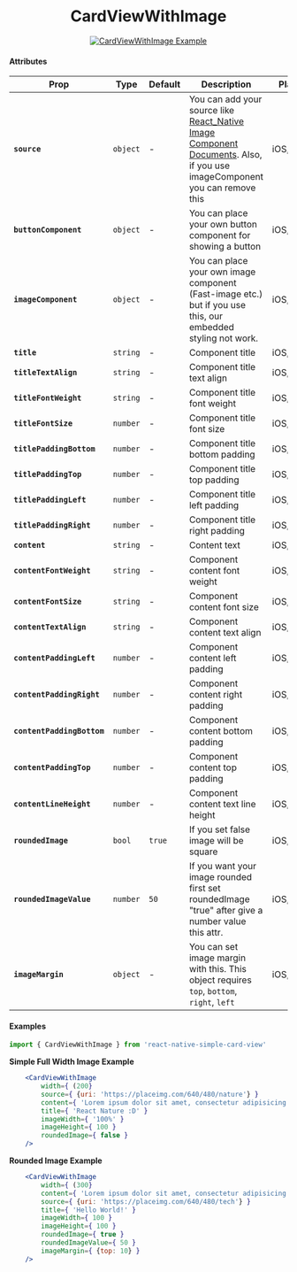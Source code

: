 <h1 align="center">CardViewWithImage</h1>

<p align="center">
<a href="https://s9.postimg.org/qxh30azpb/Simulator_Screen_Shot_-_i_Phone_8_-_2018-02-21_at_17.49.43.png">
<img src="https://s9.postimg.org/pxvdia4rj/Simulator_Screen_Shot_-_i_Phone_8_-_2018-02-21_at_17.49.43.png" alt="CardViewWithImage Example" />
</a>
</p>

#### Attributes

  | Prop | Type | Default | Description | Platform | Required |
  |---|---|---|---|---|---|
  |**`source`**|`object`| - | You can add your source like [React_Native Image Component Documents](https://facebook.github.io/react-native/docs/image.html#source). Also, if you use imageComponent you can remove this |iOS,Android| If you're not using imageComponent |
  |**`buttonComponent`**|`object`| - | You can place your own button component for showing a button |iOS,Android| No|
  |**`imageComponent`**|`object`| - | You can place your own image component (Fast-image etc.) but if you use this, our embedded styling not work. |iOS,Android| No|
  |**`title`**|`string`| - | Component title |iOS,Android| No|
  |**`titleTextAlign`**|`string`| - | Component title text align |iOS,Android| No|
  |**`titleFontWeight`**|`string`| - | Component title font weight |iOS,Android| No|
  |**`titleFontSize`**|`number`| - | Component title font size|iOS,Android| No|
  |**`titlePaddingBottom`**|`number`| - | Component title bottom padding |iOS,Android| No|
  |**`titlePaddingTop`**|`number`| - | Component title top padding  |iOS,Android| No|
  |**`titlePaddingLeft`**|`number`| - | Component title left padding |iOS,Android| No|
  |**`titlePaddingRight`**|`number`| - | Component title right padding |iOS,Android| No|
  |**`content`**|`string`| - | Content text |iOS,Android| No|
  |**`contentFontWeight`**|`string`| - | Component content font weight |iOS,Android| No|
  |**`contentFontSize`**|`string`| - | Component content font size |iOS,Android| No|
  |**`contentTextAlign`**|`string`| - | Component content text align |iOS,Android| No|
  |**`contentPaddingLeft`**|`number`| - | Component content left padding |iOS,Android| No|
  |**`contentPaddingRight`**|`number`| - | Component content right padding |iOS,Android| No|
  |**`contentPaddingBottom`**|`number`| - |Component content bottom padding |iOS,Android| No|
  |**`contentPaddingTop`**|`number`| - | Component content top padding |iOS,Android| No|
  |**`contentLineHeight`**|`number`| - | Component content text line height |iOS,Android| No|
  |**`roundedImage`**|`bool`| `true` | If you set false image will be square |iOS,Android| No|
  |**`roundedImageValue`**|`number`| `50` | If you want your image rounded first set roundedImage "true" after give a number value this attr. |iOS,Android| No|
  |**`imageMargin`**|`object`| - | You can set image margin with this. This object requires `top`,  `bottom`, `right`, `left`|iOS,Android| No|


#### Examples

```jsx
import { CardViewWithImage } from 'react-native-simple-card-view'
```

**Simple Full Width Image Example**

```jsx
    <CardViewWithImage
        width={ (200}
        source={ {uri: 'https://placeimg.com/640/480/nature'} }
        content={ 'Lorem ipsum dolor sit amet, consectetur adipisicing elit. At aut distinctio!' }
        title={ 'React Nature :D' }
        imageWidth={ '100%' }
        imageHeight={ 100 }
        roundedImage={ false }
    />
```

**Rounded Image Example**

```jsx
    <CardViewWithImage
        width={ (300}
        content={ 'Lorem ipsum dolor sit amet, consectetur adipisicing elit. At aut distinctio!' }
        source={ {uri: 'https://placeimg.com/640/480/tech'} }
        title={ 'Hello World!' }
        imageWidth={ 100 }
        imageHeight={ 100 }
        roundedImage={ true }
        roundedImageValue={ 50 }
        imageMargin={ {top: 10} }
    />
```